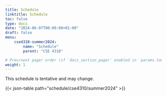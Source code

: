 ```yaml
---
title: Schedule
linktitle: Schedule
toc: false
type: docs
date: "2024-06-07T00:00:00+01:00"
draft: false
menu:
    cse4310-summer2024:
        name: "Schedule"
        parent: "CSE 4310"

# Prev/next pager order (if `docs_section_pager` enabled in `params.toml`)
weight: 1
---
```


This schedule is tentative and may change.

{{< json-table path="schedule/cse4310/summer2024" >}}